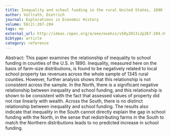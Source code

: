 ```yaml
---
title: Inequality and school funding in the rural United States, 1890
author: Vollrath, Dietrich
journal: Explorations in Economic History
volume: 50(2):267-284
tags: me
external_url: http://ideas.repec.org/a/eee/exehis/v50y2013i2p267-284.html
bibtype: article
category: reference
---
```

Abstract: This paper examines the relationship of inequality to school funding in counties of the U.S. in 1890. Inequality, measured here on the basis of farm-size distributions, is found to be negatively related to local school property tax revenues across the whole sample of 1345 rural counties. However, further analysis shows that this relationship is not consistent across the sample. In the North, there is a significant negative relationship between inequality and school funding, and this relationship is shown to be consistent with the fact that assessed values of property did not rise linearly with wealth. Across the South, there is no distinct relationship between inequality and school funding. The results also indicate that inequality in the South cannot directly explain the gap in school funding with the North, in the sense that redistributing farms in the South to match the Northern distributions leads to no predicted increase in school funding.
